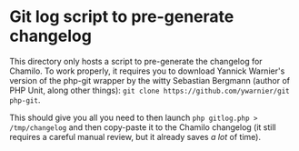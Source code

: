 Git log script to pre-generate changelog
========================================

This directory only hosts a script to pre-generate the changelog for Chamilo.
To work properly, it requires you to download Yannick Warnier's version of
the php-git wrapper by the witty Sebastian Bergmann (author of PHP Unit, along
other things): `git clone https://github.com/ywarnier/git php-git`.

This should give you all you need to then launch 
`php gitlog.php > /tmp/changelog` 
and then copy-paste it to the Chamilo changelog (it still requires a careful
manual review, but it already saves *a lot* of time).
